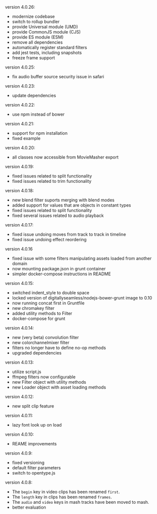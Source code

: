 version 4.0.26:
  - modernize codebase
  - switch to rollup bundler
  - provide Universal module (UMD)
  - provide CommonJS module (CJS)
  - provide ES module (ESM)
  - remove all dependencies
  - automatically register standard filters
  - add jest tests, including snapshots
  - freeze frame support

version 4.0.25:
  - fix audio buffer source security issue in safari

version 4.0.23:
  - update dependencies

version 4.0.22:
  - use npm instead of bower

version 4.0.21:
  - support for npm installation
  - fixed example

version 4.0.20:
  - all classes now accessible from MovieMasher export

version 4.0.19:
  - fixed issues related to split functionality
  - fixed issues related to trim functionality

version 4.0.18:
  - new blend filter suports merging with blend modes
  - added support for values that are objects in constant types
  - fixed issues related to split functionality
  - fixed several issues related to audio playback

version 4.0.17:
- fixed issue undoing moves from track to track in timeline
- fixed issue undoing effect reordering

version 4.0.16
- fixed issue with some filters manipulating assets loaded from another domain
- now mounting package.json in grunt container
- simpler docker-compose instructions in README

version 4.0.15:
- switched indent_style to double space
- locked version of digitallyseamless/nodejs-bower-grunt image to 0.10
- now running concat first in Gruntfile
- new chromakey filter
- added utility methods to Filter
- docker-compose for grunt

version 4.0.14:
- new (very beta) convolution filter
- new colorchannelmixer filter
- filters no longer have to define no-op methods
- upgraded dependencies

version 4.0.13:
- utilize script.js
- ffmpeg filters now configurable
- new Filter object with utility methods
- new Loader object with asset loading methods

version 4.0.12:
- new split clip feature

version 4.0.11:
- lazy font look up on load

version 4.0.10:
- REAME improvements

version 4.0.9:
- fixed versioning
- default filter parameters
- switch to opentype.js

version 4.0.8:
- The `begin` key in video clips has been renamed `first`.
- The `length` key in clips has been renamed `frames`.
- The `audio` and `video` keys in mash tracks have been moved to mash.
- better evaluation




